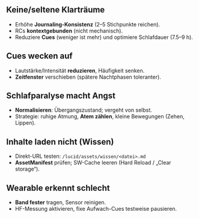 ## Keine/seltene Klarträume
- Erhöhe **Journaling-Konsistenz** (2–5 Stichpunkte reichen).
- RCs **kontextgebunden** (nicht mechanisch).
- Reduziere **Cues** (weniger ist mehr) und optimiere Schlafdauer (7.5–9 h).

## Cues wecken auf
- Lautstärke/Intensität **reduzieren**, Häufigkeit senken.
- **Zeitfenster** verschieben (spätere Nachtphasen toleranter).

## Schlafparalyse macht Angst
- **Normalisieren**: Übergangszustand; vergeht von selbst.
- Strategie: ruhige Atmung, **Atem zählen**, kleine Bewegungen (Zehen, Lippen).

## Inhalte laden nicht (Wissen)
- Direkt-URL testen: `/lucid/assets/wissen/<datei>.md`
- **AssetManifest** prüfen; SW-Cache leeren (Hard Reload / „Clear storage“).

## Wearable erkennt schlecht
- **Band fester** tragen, Sensor reinigen.
- HF-Messung aktivieren, fixe Aufwach-Cues testweise pausieren.
